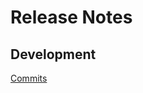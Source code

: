 # Release Notes

## Development

[Commits](https://github.com/jhudson8/backbone-query-parameters/compare/v0.2.2...master)
